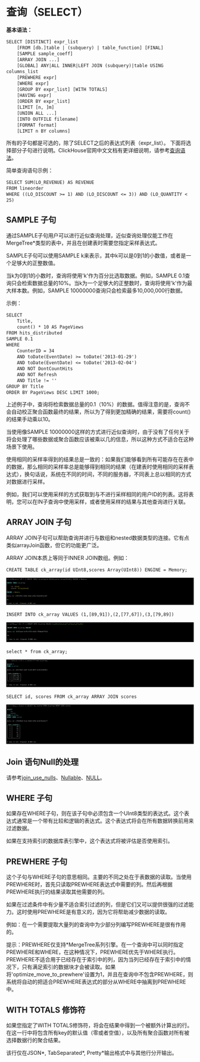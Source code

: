 # 查询（SELECT）

**基本语法：**

```
SELECT [DISTINCT] expr_list
    [FROM [db.]table | (subquery) | table_function] [FINAL]
    [SAMPLE sample_coeff]
    [ARRAY JOIN ...]
    [GLOBAL] ANY|ALL INNER|LEFT JOIN (subquery)|table USING columns_list
    [PREWHERE expr]
    [WHERE expr]
    [GROUP BY expr_list] [WITH TOTALS]
    [HAVING expr]
    [ORDER BY expr_list]
    [LIMIT [n, ]m]
    [UNION ALL ...]
    [INTO OUTFILE filename]
    [FORMAT format]
    [LIMIT n BY columns]
```

所有的子句都是可选的，除了SELECT之后的表达式列表（expr_list）。 下面将选择部分子句进行说明。ClickHouse官网中文文档有更详细说明，请参考[查询语法](https://clickhouse.yandex/docs/zh/query_language/select/)。

简单查询语句示例：

```
SELECT SUM(LO_REVENUE) AS REVENUE
FROM lineorder
WHERE ((LO_DISCOUNT >= 1) AND (LO_DISCOUNT <= 3)) AND (LO_QUANTITY < 25)
```

## SAMPLE 子句

通过SAMPLE子句用户可以进行近似查询处理，近似查询处理仅能工作在MergeTree*类型的表中，并且在创建表时需要您指定采样表达式。

SAMPLE子句可以使用SAMPLE k来表示，其中k可以是0到1的小数值，或者是一个足够大的正整数值。

当k为0到1的小数时，查询将使用'k'作为百分比选取数据。例如，SAMPLE 0.1查询只会检索数据总量的10%。当k为一个足够大的正整数时，查询将使用'k'作为最大样本数。例如，SAMPLE 10000000查询只会检索最多10,000,000行数据。

示例：

```
SELECT
    Title,
    count() * 10 AS PageViews
FROM hits_distributed
SAMPLE 0.1
WHERE
    CounterID = 34
    AND toDate(EventDate) >= toDate('2013-01-29')
    AND toDate(EventDate) <= toDate('2013-02-04')
    AND NOT DontCountHits
    AND NOT Refresh
    AND Title != ''
GROUP BY Title
ORDER BY PageViews DESC LIMIT 1000;
```

上述例子中，查询将检索数据总量的0.1（10%）的数据。值得注意的是，查询不会自动校正聚合函数最终的结果，所以为了得到更加精确的结果，需要将count()的结果手动乘以10。

当使用像SAMPLE 10000000这样的方式进行近似查询时，由于没有了任何关于将会处理了哪些数据或聚合函数应该被乘以几的信息，所以这种方式不适合在这种场景下使用。

使用相同的采样率得到的结果总是一致的：如果我们能够看到所有可能存在在表中的数据，那么相同的采样率总是能够得到相同的结果（在建表时使用相同的采样表达式），换句话说，系统在不同的时间，不同的服务器，不同表上总以相同的方式对数据进行采样。

例如，我们可以使用采样的方式获取到与不进行采样相同的用户ID的列表。这将表明，您可以在IN子查询中使用采样，或者使用采样的结果与其他查询进行关联。

## ARRAY JOIN 子句

ARRAY JOIN子句可以帮助查询并进行与数组和nested数据类型的连接。它有点类似arrayJoin函数，但它的功能更广泛。

ARRAY JOIN本质上等同于INNER JOIN数组。例如：

```
CREATE TABLE ck_array(id UInt8,scores Array(UInt8)) ENGINE = Memory;
```

![Array_Join](images/Array_Join.png)

```
INSERT INTO ck_array VALUES (1,[89,91]),(2,[77,67]),(3,[79,89])
```

![array_join_insert](images/array_join_insert.png)

```
select * from ck_array;
```

![array_join_select](images/array_join_select.png)

```
SELECT id, scores FROM ck_array ARRAY JOIN scores
```

![array_join_select-2](images/array_join_select-2.png)

## Join 语句Null的处理

请参考[join_use_nulls](https://clickhouse.yandex/docs/zh/operations/settings/settings/)、[Nullable](https://clickhouse.yandex/docs/zh/data_types/nullable/)、[NULL](https://clickhouse.yandex/docs/zh/query_language/syntax/)。

## WHERE 子句

如果存在WHERE子句，则在该子句中必须包含一个UInt8类型的表达式。这个表达式通常是一个带有比较和逻辑的表达式。这个表达式将会在所有数据转换前用来过滤数据。

如果在支持索引的数据库表引擎中，这个表达式将被评估是否使用索引。

## PREWHERE 子句

这个子句与WHERE子句的意思相同。主要的不同之处在于表数据的读取。当使用PREWHERE时，首先只读取PREWHERE表达式中需要的列。然后再根据PREWHERE执行的结果读取其他需要的列。

如果在过滤条件中有少量不适合索引过滤的列，但是它们又可以提供很强的过滤能力。这时使用PREWHERE是有意义的，因为它将帮助减少数据的读取。

例如：在一个需要提取大量列的查询中为少部分列编写PREWHERE是很有作用的。

提示：PREWHERE仅支持*MergeTree系列引擎。在一个查询中可以同时指定PREWHERE和WHERE，在这种情况下，PREWHERE优先于WHERE执行。PREWHERE不适合用于已经存在于索引中的列，因为当列已经存在于索引中的情况下，只有满足索引的数据块才会被读取。如果将'optimize_move_to_prewhere'设置为1，并且在查询中不包含PREWHERE，则系统将自动的把适合PREWHERE表达式的部分从WHERE中抽离到PREWHERE中。

## WITH TOTALS 修饰符

如果您指定了WITH TOTALS修饰符，将会在结果中得到一个被额外计算出的行。在这一行中将包含所有key的默认值（零或者空值），以及所有聚合函数对所有被选择数据行的聚合结果。

该行仅在JSON*, TabSeparated*, Pretty*输出格式中与其他行分开输出。